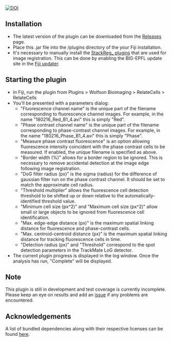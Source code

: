 [![DOI](https://zenodo.org/badge/DOI/10.5281/zenodo.1422439.svg)](https://zenodo.org/record/1422439)

Installation
------------
- The latest version of the plugin can be downloaded from the [Releases](https://github.com/SJCross/RelateCells/releases) page.
- Place this .jar file into the /plugins directory of the your Fiji installation. 
- It's necessary to manually install the [StackReg_ plugins](http://bigwww.epfl.ch/thevenaz/stackreg/) that are used for image registration.  This can be done by enabling the BIG-EPFL update site in the [Fiji updater](https://imagej.net/Updater).


Starting the plugin
-------------------
- In Fiji, run the plugin from Plugins > Wolfson Bioimaging > RelateCells > RelateCells
- You'll be presented with a parameters dialog:
  - "Fluorescence channel name" is the unique part of the filename corresponding to fluorescence channel images.  For example, in the name "180216_Red_B1_4.avi" this is simply "Red".
  - "Phase contrast channel name" is the unique part of the filename corresponding to phase-contrast channel images.  For example, in the name "180216_Phase_B1_4.avi" this is simply "Phase".
  - "Measure phase contrast fluorescence" is an option allowing fluorescence intensity coincident with the phase contrast cells to be measured.  If enabled, the unique filename is specified as above.
  - "Border width (%)" allows for a border region to be ignored.  This is necessary to remove accidental detection at the image edge following image registration.
  - "DoG filter radius (px)" is the sigma (radius) for the difference of gaussian filter run on the phase contrast channel.  It should be set to match the approximate cell radius.
  - "Threshold multiplier" allows the fluorescence cell detection threshold to be shifted up or down relative to the automatically-identified threshold value.
  - "Minimum cell size (px^2)" and "Maximum cell size (px^2)" allow small or large objects to be ignored from fluorescence cell identification.
  - "Max. edge-edge distance (px)" is the maximum spatial linking distance for fluorescence and phase-contrast cells.
  - "Max. centroid-centroid distance (px)" is the maximum spatial linking distance for tracking fluorescence cells in time.
  - "Detection radius (px)" and "Threshold" correspond to the spot detection parameters in the TrackMate LoG detector.
- The current plugin progress is displayed in the log window.  Once the analysis has run, "Complete" will be displayed.


Note
----
This plugin is still in development and test coverage is currently incomplete.  Please keep an eye on results and add an [issue](https://github.com/SJCross/RelateCells/issues) if any problems are encountered.


Acknowledgements
----------------
A list of bundled dependencies along with their respective licenses can be found [here](https://cdn.statically.io/gh/SJCross/TrackAnalysis/cd9fb994/target/site/dependencies.html).
